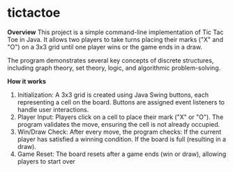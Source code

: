 # tictactoe
**Overview**
This project is a simple command-line implementation of Tic Tac Toe in Java. It allows two players to take turns placing their marks ("X" and "O") on a 3x3 grid until one player wins or the game ends in a draw.

The program demonstrates several key concepts of discrete structures, including graph theory, set theory, logic, and algorithmic problem-solving.

**How it works** 
1. Initialization:
A 3x3 grid is created using Java Swing buttons, each representing a cell on the board.
Buttons are assigned event listeners to handle user interactions.
2. Player Input:
Players click on a cell to place their mark ("X" or "O").
The program validates the move, ensuring the cell is not already occupied.
3. Win/Draw Check:
After every move, the program checks:
If the current player has satisfied a winning condition.
If the board is full (resulting in a draw).
4. Game Reset:
The board resets after a game ends (win or draw), allowing players to start over

